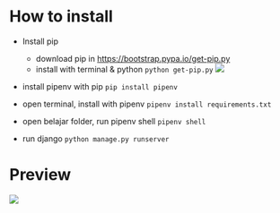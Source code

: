 # How to install
* Install pip
  * download pip in https://bootstrap.pypa.io/get-pip.py
  * install with terminal & python
  `python get-pip.py`
  ![](https://github.com/AnasR7/Belajar/blob/master/images/pip.gif)
  
* install pipenv with pip
`pip install pipenv`

* open terminal, install with pipenv
`pipenv install requirements.txt`

* open belajar folder, run pipenv shell
`pipenv shell`

* run django
`python manage.py runserver`

# Preview
![](https://github.com/AnasR7/Belajar/blob/master/images/all.gif)

